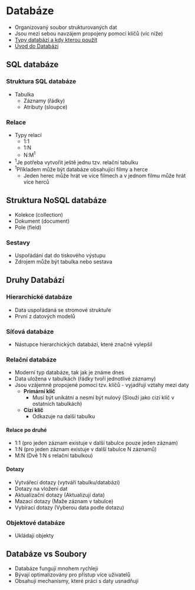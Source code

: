 # Databáze
* Organizovaný soubor strukturovaných dat
* Jsou mezi sebou navzájem propojeny pomocí klíčů (víc níže)
* <a target="_blank" rel="noopener noreferrer" href="https://www.itnetwork.cz/sql/kterou-sql-databazi-pouzit">Typy databází a kdy kterou použít</a> 
* <a target="_blank" rel="noopener noreferrer" href="https://www.itnetwork.cz/java/jdbc/tutorial-java-uvod-do-databazi">Úvod do Databází</a>

## SQL databáze
### Struktura SQL databáze
* Tabulka
  * Záznamy (řádky)
  * Atributy (sloupce)
### Relace
* Typy relací
  * 1:1
  * 1:N
  * N:M<sup>1</sup>
* <sup>1</sup>Je potřeba vytvořit ještě jednu tzv. relační tabulku
* <sup>1</sup>Příkladem může být databáze obsahující filmy a herce 
  * Jeden herec může hrát ve více filmech a v jednom filmu může hrát více herců
 
## Struktura NoSQL databáze
* Kolekce (collection)
* Dokument (document)
* Pole (field)
### Sestavy
* Uspořádání dat do tiskového výstupu
* Zdrojem může být tabulka nebo sestava
## Druhy Databází
### Hierarchické databáze
* Data uspořádaná se stromové struktuře
* První z datových modelů
### Síťová databáze
* Nástupce hierarchických databází, které značně vylepšil
### Relační databáze
* Moderní typ databáze, tak jak je známe dnes
* Data uložena v tabulkách (řádky tvoří jednotlivé záznamy)
* Jsou vzájemně propojené pomocí tzv. klíčů - vyjadřují vztahy mezi daty
  * **Primární klíč** 
    * Musí být unikátní a nesmí být nulový (Slouží jako cizí klíč v ostatních tabulkách)
  * **Cizí klíč** 
    * Odkazuje na další tabulku
#### Relace po druhé
* 1:1 (pro jeden záznam existuje v další tabulce pouze jeden záznam)
* 1:N (pro jeden záznam existuje v další tabulce N záznamů)
* M:N (Dvě 1:N s relační tabulkou)
#### Dotazy
* Vytvářecí dotazy (vytváří tabulku/databázi)
* Dotazy na vložení dat
* Aktualizační dotazy (Aktualizují data)
* Mazací dotazy (Maže záznam v tabulce)
* Vybírací dotazy (Vyberou data podle dotazu)
### Objektové databáze
* Ukládají objekty
## Databáze vs Soubory
* Databáze fungují mnohem rychleji
* Bývají optimalizovány pro přístup více uživatelů 
* Obsahují mechanismy, které práci s daty usnadňují

